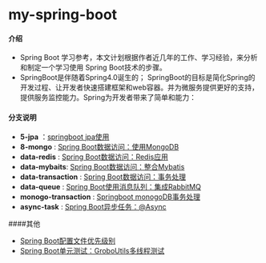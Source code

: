 # my-spring-boot

#### 介绍
- Spring Boot 学习参考，本文计划根据作者近几年的工作、学习经验，来分析和制定一个学习使用 Spring Boot技术的步骤。
- SpringBoot是伴随着Spring4.0诞生的； SpringBoot的目标是简化Spring的开发过程、让开发者快速搭建框架和web容器。并为微服务提供更好的支持，提供服务监控能力。Spring为开发者带来了简单和能力：



#### 分支说明

-  **5-jpa** ：[springboot jpa使用](https://blog.csdn.net/yanyuan_1118/article/details/108753605) 
-  **8-mongo** : [Spring Boot数据访问：使用MongoDB](https://blog.csdn.net/yanyuan_1118/article/details/108879596)
-  **data-redis** : [Spring Boot数据访问：Redis应用](https://blog.csdn.net/yanyuan_1118/article/details/109046462)
- **data-mybaits**: [Spring Boot数据访问：整合Mybatis](https://blog.csdn.net/yanyuan_1118/article/details/109049425)
-  **data-transaction** : [Spring Boot数据访问：事务处理](https://blog.csdn.net/yanyuan_1118/article/details/109195741)
-  **data-queue** : [Spring Boot使用消息队列：集成RabbitMQ](https://blog.csdn.net/yanyuan_1118/article/details/109315768)
-  **monogo-transaction** : [Springboot monogoDB事务处理](https://blog.csdn.net/yanyuan_1118/article/details/109624106)
-  **async-task** : [Spring Boot异步任务：@Async](https://blog.csdn.net/yanyuan_1118/article/details/109200434)

####其他
- [Spring Boot配置文件优先级别](https://blog.csdn.net/yanyuan_1118/article/details/108129101)
- [Spring Boot单元测试：GroboUtils多线程测试](https://blog.csdn.net/yanyuan_1118/article/details/107757670)